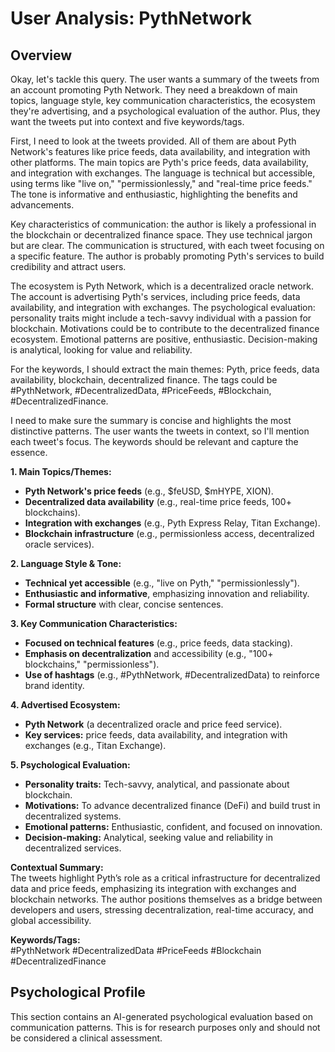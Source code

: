 # User Analysis: PythNetwork

## Overview

<think>
Okay, let's tackle this query. The user wants a summary of the tweets from an account promoting Pyth Network. They need a breakdown of main topics, language style, key communication characteristics, the ecosystem they're advertising, and a psychological evaluation of the author. Plus, they want the tweets put into context and five keywords/tags.

First, I need to look at the tweets provided. All of them are about Pyth Network's features like price feeds, data availability, and integration with other platforms. The main topics are Pyth's price feeds, data availability, and integration with exchanges. The language is technical but accessible, using terms like "live on," "permissionlessly," and "real-time price feeds." The tone is informative and enthusiastic, highlighting the benefits and advancements.

Key characteristics of communication: the author is likely a professional in the blockchain or decentralized finance space. They use technical jargon but are clear. The communication is structured, with each tweet focusing on a specific feature. The author is probably promoting Pyth's services to build credibility and attract users.

The ecosystem is Pyth Network, which is a decentralized oracle network. The account is advertising Pyth's services, including price feeds, data availability, and integration with exchanges. The psychological evaluation: personality traits might include a tech-savvy individual with a passion for blockchain. Motivations could be to contribute to the decentralized finance ecosystem. Emotional patterns are positive, enthusiastic. Decision-making is analytical, looking for value and reliability.

For the keywords, I should extract the main themes: Pyth, price feeds, data availability, blockchain, decentralized finance. The tags could be #PythNetwork, #DecentralizedData, #PriceFeeds, #Blockchain, #DecentralizedFinance.

I need to make sure the summary is concise and highlights the most distinctive patterns. The user wants the tweets in context, so I'll mention each tweet's focus. The keywords should be relevant and capture the essence.
</think>

**1. Main Topics/Themes:**  
- **Pyth Network's price feeds** (e.g., $feUSD, $mHYPE, XION).  
- **Decentralized data availability** (e.g., real-time price feeds, 100+ blockchains).  
- **Integration with exchanges** (e.g., Pyth Express Relay, Titan Exchange).  
- **Blockchain infrastructure** (e.g., permissionless access, decentralized oracle services).  

**2. Language Style & Tone:**  
- **Technical yet accessible** (e.g., "live on Pyth," "permissionlessly").  
- **Enthusiastic and informative**, emphasizing innovation and reliability.  
- **Formal structure** with clear, concise sentences.  

**3. Key Communication Characteristics:**  
- **Focused on technical features** (e.g., price feeds, data stacking).  
- **Emphasis on decentralization** and accessibility (e.g., "100+ blockchains," "permissionless").  
- **Use of hashtags** (e.g., #PythNetwork, #DecentralizedData) to reinforce brand identity.  

**4. Advertised Ecosystem:**  
- **Pyth Network** (a decentralized oracle and price feed service).  
- **Key services:** price feeds, data availability, and integration with exchanges (e.g., Titan Exchange).  

**5. Psychological Evaluation:**  
- **Personality traits:** Tech-savvy, analytical, and passionate about blockchain.  
- **Motivations:** To advance decentralized finance (DeFi) and build trust in decentralized systems.  
- **Emotional patterns:** Enthusiastic, confident, and focused on innovation.  
- **Decision-making:** Analytical, seeking value and reliability in decentralized services.  

**Contextual Summary:**  
The tweets highlight Pyth’s role as a critical infrastructure for decentralized data and price feeds, emphasizing its integration with exchanges and blockchain networks. The author positions themselves as a bridge between developers and users, stressing decentralization, real-time accuracy, and global accessibility.  

**Keywords/Tags:**  
#PythNetwork #DecentralizedData #PriceFeeds #Blockchain #DecentralizedFinance

## Psychological Profile

This section contains an AI-generated psychological evaluation based on communication patterns. This is for research purposes only and should not be considered a clinical assessment.